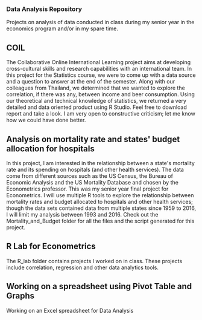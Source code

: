### Data Analysis Repository ###
Projects on analysis of data conducted in class during my senior year in the economics program and/or in my spare time.

## COIL ##
The Collaborative Online International Learning project aims at developing cross-cultural skills and research capabilities with an international team. In this project for the Statistics course, we were to come up with a data source and a question to answer at the end of the semester. Along with our colleagues from Thailand, we determined that we wanted to explore the correlation, if there was any, between income and beer consumption. Using our theoretical and technical knowledge of statistics, we returned a very detailed and data oriented product using R Studio. Feel free to download report and take a look. I am very open to constructive criticism; let me know how we could have done better.

## Analysis on mortality rate and states' budget allocation for hospitals ##
In this project, I am interested in the relationship between a state's mortality rate and its spending
on hospitals (and other health services). The data come from different sources such as the US Census, the Bureau
of Economic Analysis and the US Mortality Database and chosen by the Econometrics professor.  This was my senior year final project for Econometrics. I will use multiple R tools to explore the relationship between mortality rates and budget allocated to hospitals and other health services; though the data sets contained data from multiple states since 1959 to 2016, I will limit my analysis between 1993 and 2016. Check out the Mortality_and_Budget folder for all the files and the script generated for this project.

## R Lab for Econometrics ##
The R_lab folder contains projects I worked on in class. These projects include correlation, regression and other data analytics tools.

## Working on a spreadsheet using Pivot Table and Graphs ##
Working on an Excel spreadsheet for Data Analysis